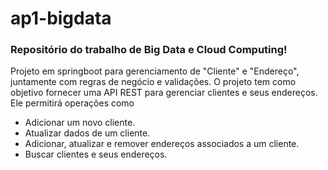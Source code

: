 # ap1-bigdata
### Repositório do trabalho de Big Data e Cloud Computing! 
Projeto em springboot para gerenciamento de "Cliente" e "Endereço", juntamente com regras de negócio e validações. O projeto tem como objetivo fornecer uma API REST para gerenciar clientes e seus endereços. Ele permitirá operações como
- Adicionar um novo cliente.
- Atualizar dados de um cliente.
- Adicionar, atualizar e remover endereços associados a um cliente.
- Buscar clientes e seus endereços.
